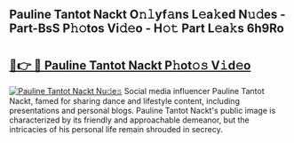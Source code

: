 ## Pauline Tantot Nackt O𝚗𝚕yf𝚊ns L𝚎a𝚔ed N𝚞𝚍es - Part-BsS P𝚑𝚘tos Vi𝚍𝚎o - H𝚘𝚝 Part L𝚎a𝚔s 6h9Ro

# <h2><a href="http://kf13kcl.oniu.top/?m=Pauline+Tantot+Nackt">🔗👉 🔴 Pauline Tantot Nackt P𝚑ot𝚘𝚜 V𝚒d𝚎o</a></h2>

[![Pauline Tantot Nackt Nu𝚍e𝚜](https://i.imgur.com/0qMVB7G.gif)](http://kf13kcl.oniu.top/?m=Pauline+Tantot+Nackt)
Social media influencer Pauline Tantot Nackt, famed for sharing dance and lifestyle content, including presentations and personal blogs. Pauline Tantot Nackt's public image is characterized by its friendly and approachable demeanor, but the intricacies of his personal life remain shrouded in secrecy.  
